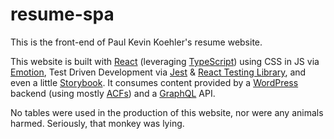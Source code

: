 # resume-spa

This is the front-end of Paul Kevin Koehler's resume website.

This website is built with [React](https://reactjs.org/) (leveraging [TypeScript](https://www.typescriptlang.org/)) using CSS in JS via [Emotion](https://emotion.sh/), Test Driven Development via [Jest](https://jestjs.io/) &amp; [React Testing Library](https://testing-library.com/docs/react-testing-library/intro), and even a little [Storybook](https://storybook.js.org/). It consumes content provided by a [WordPress](https://wordpress.org/) backend (using mostly [ACFs](https://www.advancedcustomfields.com/)) and a [GraphQL](https://graphql.org/) API.

No tables were used in the production of this website, nor were any animals harmed. Seriously, that monkey was lying.
